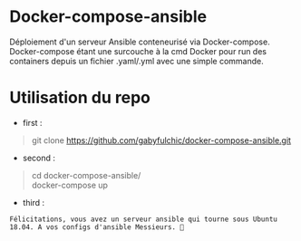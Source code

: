 # Docker-compose-ansible
Déploiement d'un serveur Ansible conteneurisé via Docker-compose. Docker-compose étant une surcouche à la cmd Docker pour run des containers depuis un fichier .yaml/.yml avec une simple commande.

# Utilisation du repo

- first :  
> git clone https://github.com/gabyfulchic/docker-compose-ansible.git  

- second : 
> cd docker-compose-ansible/  
> docker-compose up  

- third :
```
Félicitations, vous avez un serveur ansible qui tourne sous Ubuntu 18.04. A vos configs d'ansible Messieurs. 🤗
```
